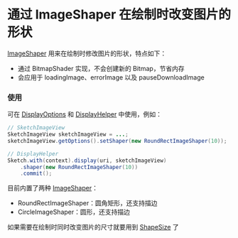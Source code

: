 # 通过 ImageShaper 在绘制时改变图片的形状

[ImageShaper] 用来在绘制时修改图片的形状，特点如下：

* 通过 BitmapShader 实现，不会创建新的 Bitmap，节省内存
* 会应用于 loadingImage、errorImage 以及 pauseDownloadImage

### 使用

可在 [DisplayOptions] 和 [DisplayHelper] 中使用，例如：

```java
// SketchImageView
SketchImageView sketchImageView = ...;
sketchImageView.getOptions().setShaper(new RoundRectImageShaper(10));

// DisplayHelper
Sketch.with(context).display(uri, sketchImageView)
    .shaper(new RoundRectImageShaper(10))
    .commit();
```

目前内置了两种 [ImageShaper]：

* RoundRectImageShaper：圆角矩形，还支持描边
* CircleImageShaper：圆形，还支持描边

如果需要在绘制时同时改变图片的尺寸就要用到 [ShapeSize] 了

[ImageShaper]: ../../sketch/src/main/java/com/github/panpf/sketch/shaper/ImageShaper.java
[ImageProcessor]: image_processor.md
[LoadOptions]: ../../sketch/src/main/java/com/github/panpf/sketch/request/LoadOptions.java
[DisplayOptions]: ../../sketch/src/main/java/com/github/panpf/sketch/request/DisplayOptions.java
[LoadHelper]: ../../sketch/src/main/java/com/github/panpf/sketch/request/LoadHelper.java
[DisplayHelper]: ../../sketch/src/main/java/com/github/panpf/sketch/request/DisplayHelper.java
[ShapeSize]: shape_size.md
